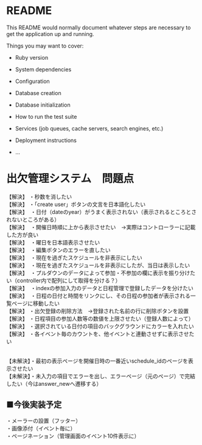 # README

This README would normally document whatever steps are necessary to get the
application up and running.

Things you may want to cover:

* Ruby version

* System dependencies

* Configuration

* Database creation

* Database initialization

* How to run the test suite

* Services (job queues, cache servers, search engines, etc.)

* Deployment instructions

* ...


<h1>出欠管理システム　問題点</h1>
 
【解決】  ・秒数を消したい<br>
【解決】  ・「create user」ボタンの文言を日本語化したい<br>
【解決】  ・日付（dateのyear）がうまく表示されない（表示されるところとされないところがある）<br>
【解決】  ・開催日時順に上から表示させたい　→実際はコントローラーに記載した方が良い<br>
【解決】  ・曜日を日本語表示させたい<br>
【解決】  ・編集ボタンのエラーを直したい<br>
【解決】  ・現在を過ぎたスケジュールを非表示にしたい<br>
【解決】  ・現在を過ぎたスケジュールを非表示にしたが、当日は表示したい<br>
【解決】  ・プルダウンのデータによって参加・不参加の欄に表示を振り分けたい（controller内で配列にして取得を分ける？）<br>
【解決】  ・indexの参加入力のデータと日程管理で登録したデータを分けたい<br>
【解決】  ・日程の日付と時間をリンクにし、その日程の参加者が表示される一覧ページに移動したい<br>
【解決】  ・出欠登録の削除方法　→登録された名前の行に削除ボタンを設置<br>
【解決】  ・日程項目の参加人数等の数値を上限させたい（登録人数によって）<br>
【解決】  ・選択されている日付の項目のバックグラウンドにカラーを入れたい<br>
【解決】  ・各イベント毎のカウントを、他イベントと連動させずに表示させたい<br><br>

【未解決】・最初の表示ページを開催日時の一番近いschedule_idのページを表示させたい<br>
【未解決】・未入力の項目でエラーを出し、エラーページ（元のページ）で完結したい（今はanswer_newへ遷移する）<br>


<h2>■今後実装予定</h2>
・メーラーの設置（フッター）<br>
・画像添付（イベント毎に）<br>
・ページネーション（管理画面のイベント10件表示に）
